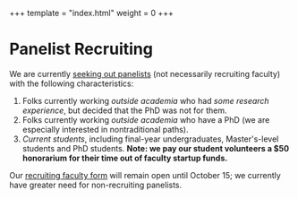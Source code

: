 +++
template = "index.html"
weight = 0
+++

# Panelist Recruiting

We are currently [seeking out panelists](https://forms.gle/CfgsS7MMvXwFQmtG9) (not necessarily recruiting faculty) with the following characteristics:

1. Folks currently working *outside academia* who had *some research experience*, but decided that the PhD was not for them.
2. Folks currently working *outside academia* who have a PhD (we are especially interested in nontraditional paths).
3. *Current students*, including final-year undergraduates, Master's-level students and PhD students. **Note: we pay our student volunteers a $50 honorarium for their time out of faculty startup funds.**

Our [recruiting faculty form](https://forms.gle/Z87daquN3kjHiD7d6) will remain open until October 15; we currently have greater need for non-recruiting panelists.
